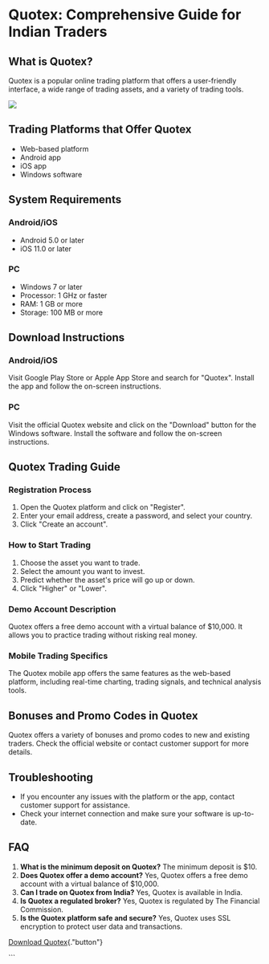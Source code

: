 # Quotex: Comprehensive Guide for Indian Traders

## What is Quotex?

Quotex is a popular online trading platform that offers a user-friendly
interface, a wide range of trading assets, and a variety of trading
tools.

[![](https://static.quotex.io/files/1_en/300_250.jpg)](https://traff.sbs/brokerqxsignupf)

## Trading Platforms that Offer Quotex

-   Web-based platform
-   Android app
-   iOS app
-   Windows software

## System Requirements

### Android/iOS

-   Android 5.0 or later
-   iOS 11.0 or later

### PC

-   Windows 7 or later
-   Processor: 1 GHz or faster
-   RAM: 1 GB or more
-   Storage: 100 MB or more

## Download Instructions

### Android/iOS

Visit Google Play Store or Apple App Store and search for
"Quotex". Install the app and follow the on-screen instructions.

### PC

Visit the official Quotex website and click on the "Download"
button for the Windows software. Install the software and follow the
on-screen instructions.

## Quotex Trading Guide

### Registration Process

1.  Open the Quotex platform and click on "Register".
2.  Enter your email address, create a password, and select your
    country.
3.  Click "Create an account".

### How to Start Trading

1.  Choose the asset you want to trade.
2.  Select the amount you want to invest.
3.  Predict whether the asset\'s price will go up or down.
4.  Click "Higher" or "Lower".

### Demo Account Description

Quotex offers a free demo account with a virtual balance of \$10,000. It
allows you to practice trading without risking real money.

### Mobile Trading Specifics

The Quotex mobile app offers the same features as the web-based
platform, including real-time charting, trading signals, and technical
analysis tools.

## Bonuses and Promo Codes in Quotex

Quotex offers a variety of bonuses and promo codes to new and existing
traders. Check the official website or contact customer support for more
details.

## Troubleshooting

-   If you encounter any issues with the platform or the app, contact
    customer support for assistance.
-   Check your internet connection and make sure your software is
    up-to-date.

## FAQ

1.  **What is the minimum deposit on Quotex?** The minimum deposit is
    \$10.
2.  **Does Quotex offer a demo account?** Yes, Quotex offers a free demo
    account with a virtual balance of \$10,000.
3.  **Can I trade on Quotex from India?** Yes, Quotex is available in
    India.
4.  **Is Quotex a regulated broker?** Yes, Quotex is regulated by The
    Financial Commission.
5.  **Is the Quotex platform safe and secure?** Yes, Quotex uses SSL
    encryption to protect user data and transactions.

[Download
Quotex](\%22https://traff.sbs/quotexonelink\%22){."button"}

\`\`\`

